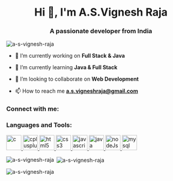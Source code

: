 <h1 align="center">Hi 👋, I'm A.S.Vignesh Raja</h1>
<h3 align="center">A passionate developer from India</h3>

<p align="left"> <img src="https://komarev.com/ghpvc/?username=a-s-vignesh-raja&label=Profile%20views&color=0e75b6&style=flat" alt="a-s-vignesh-raja" /> </p>

- 🔭 I’m currently working on **Full Stack & Java**

- 🌱 I’m currently learning **Java & Full Stack**

- 👯 I’m looking to collaborate on **Web Development**

- 📫 How to reach me **a.s.vigneshraja@gmail.com**

<h3 align="left">Connect with me:</h3>
<p align="left">
</p>

<h3 align="left">Languages and Tools:</h3>
<p align="left"> <a href="https://www.cprogramming.com/" target="_blank" rel="noreferrer"> <img src="https://upload.wikimedia.org/wikipedia/commons/thumb/1/18/C_Programming_Language.svg/1200px-C_Programming_Language.svg.png" alt="c" width="40" height="40"/> </a> <a href="https://www.w3schools.com/cpp/" target="_blank" rel="noreferrer"> <img src="https://upload.wikimedia.org/wikipedia/commons/thumb/1/18/ISO_C%2B%2B_Logo.svg/800px-ISO_C%2B%2B_Logo.svg.png" alt="cplusplus" width="40" height="40"/> </a> 
  <a href="https://www.w3.org/html/" target="_blank" rel="noreferrer"> <img src="https://cdn-icons-png.flaticon.com/512/919/919827.png" alt="html5" width="40" height="40"/> </a>
  <a href="https://www.w3schools.com/css/" target="_blank" rel="noreferrer"> <img src="https://upload.wikimedia.org/wikipedia/commons/thumb/d/d5/CSS3_logo_and_wordmark.svg/1200px-CSS3_logo_and_wordmark.svg.png" alt="css3" width="40" height="40"/> </a>  <a href="https://developer.mozilla.org/en-US/docs/Web/JavaScript" target="_blank" rel="noreferrer"> <img src="https://upload.wikimedia.org/wikipedia/commons/thumb/6/6a/JavaScript-logo.png/800px-JavaScript-logo.png" alt="javascript" width="40" height="40"/> </a>
  <a href="https://www.java.com" target="_blank" rel="noreferrer"> <img src="https://encrypted-tbn0.gstatic.com/images?q=tbn:ANd9GcQVUX8Zl1APi0f2wjMZo5lKGUAK-4BhznaPMQ&usqp=CAU" alt="java" width="40" height="40"/> </a>  <a href="https://nodejs.org/en" target="_blank" rel="noreferrer"> <img src="https://upload.wikimedia.org/wikipedia/commons/thumb/d/d9/Node.js_logo.svg/2560px-Node.js_logo.svg.png" alt="nodeJs" width="40" height="40"/> </a>  <a href="https://www.mysql.com/" target="_blank" rel="noreferrer"> <img src="https://www.freepnglogos.com/uploads/logo-mysql-png/logo-mysql-mysql-logo-png-images-are-download-crazypng-21.png" alt="mysql" width="40" height="40"/> </a> </p>

<p><img align="left" src="https://github-readme-stats.vercel.app/api/top-langs?username=a-s-vignesh-raja&show_icons=true&locale=en&layout=compact" alt="a-s-vignesh-raja" /></p>

<p>&nbsp;<img align="center" src="https://github-readme-stats.vercel.app/api?username=a-s-vignesh-raja&show_icons=true&locale=en" alt="a-s-vignesh-raja" /></p>

<p><img align="center" src="https://github-readme-streak-stats.herokuapp.com/?user=a-s-vignesh-raja&" alt="a-s-vignesh-raja" /></p>
